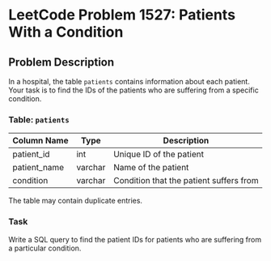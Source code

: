 # LeetCode Problem 1527: Patients With a Condition

## Problem Description

In a hospital, the table `patients` contains information about each patient. Your task is to find the IDs of the patients who are suffering from a specific condition.

### Table: `patients`
| Column Name  | Type    | Description                             |
|--------------|---------|-----------------------------------------|
| patient_id   | int     | Unique ID of the patient                |
| patient_name | varchar | Name of the patient                     |
| condition    | varchar | Condition that the patient suffers from |

The table may contain duplicate entries.

### Task

Write a SQL query to find the patient IDs for patients who are suffering from a particular condition. 

